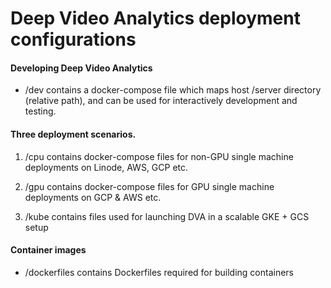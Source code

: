 # Deep Video Analytics deployment configurations

#### Developing Deep Video Analytics

- /dev contains a docker-compose file which maps host /server directory (relative path), and can be used
       for interactively development and testing.

#### Three deployment scenarios.

1. /cpu contains docker-compose files for non-GPU single machine deployments on Linode, AWS, GCP etc.

2. /gpu contains docker-compose files for GPU single machine deployments on GCP & AWS etc.

3. /kube contains files used for launching DVA in a scalable GKE + GCS setup

#### Container images

- /dockerfiles contains Dockerfiles required for building containers